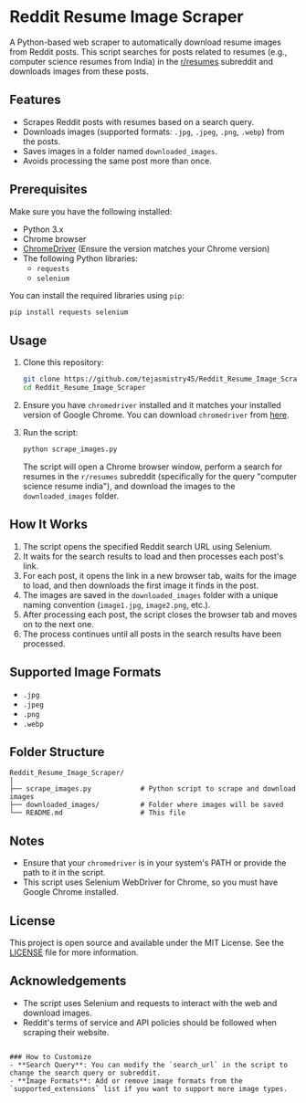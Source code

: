 # Reddit Resume Image Scraper

A Python-based web scraper to automatically download resume images from Reddit posts. This script searches for posts related to resumes (e.g., computer science resumes from India) in the [r/resumes](https://www.reddit.com/r/resumes) subreddit and downloads images from these posts.

## Features
- Scrapes Reddit posts with resumes based on a search query.
- Downloads images (supported formats: `.jpg`, `.jpeg`, `.png`, `.webp`) from the posts.
- Saves images in a folder named `downloaded_images`.
- Avoids processing the same post more than once.

## Prerequisites

Make sure you have the following installed:

- Python 3.x
- Chrome browser
- [ChromeDriver](https://sites.google.com/a/chromium.org/chromedriver/) (Ensure the version matches your Chrome version)
- The following Python libraries:
  - `requests`
  - `selenium`

You can install the required libraries using `pip`:

```bash
pip install requests selenium
```

## Usage

1. Clone this repository:

    ```bash
    git clone https://github.com/tejasmistry45/Reddit_Resume_Image_Scraper.git
    cd Reddit_Resume_Image_Scraper
    ```

2. Ensure you have `chromedriver` installed and it matches your installed version of Google Chrome. You can download `chromedriver` from [here](https://sites.google.com/a/chromium.org/chromedriver/).

3. Run the script:

    ```bash
    python scrape_images.py
    ```

   The script will open a Chrome browser window, perform a search for resumes in the `r/resumes` subreddit (specifically for the query "computer science resume india"), and download the images to the `downloaded_images` folder.

## How It Works

1. The script opens the specified Reddit search URL using Selenium.
2. It waits for the search results to load and then processes each post's link.
3. For each post, it opens the link in a new browser tab, waits for the image to load, and then downloads the first image it finds in the post.
4. The images are saved in the `downloaded_images` folder with a unique naming convention (`image1.jpg`, `image2.png`, etc.).
5. After processing each post, the script closes the browser tab and moves on to the next one.
6. The process continues until all posts in the search results have been processed.

## Supported Image Formats
- `.jpg`
- `.jpeg`
- `.png`
- `.webp`

## Folder Structure

```
Reddit_Resume_Image_Scraper/
│
├── scrape_images.py            # Python script to scrape and download images
├── downloaded_images/          # Folder where images will be saved
└── README.md                   # This file
```

## Notes
- Ensure that your `chromedriver` is in your system's PATH or provide the path to it in the script.
- This script uses Selenium WebDriver for Chrome, so you must have Google Chrome installed.

## License
This project is open source and available under the MIT License. See the [LICENSE](LICENSE) file for more information.

## Acknowledgements
- The script uses Selenium and requests to interact with the web and download images.
- Reddit's terms of service and API policies should be followed when scraping their website.
```

### How to Customize
- **Search Query**: You can modify the `search_url` in the script to change the search query or subreddit.
- **Image Formats**: Add or remove image formats from the `supported_extensions` list if you want to support more image types.
